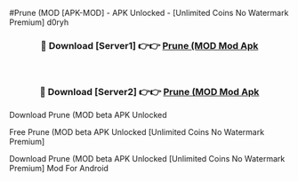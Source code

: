 #Prune (MOD [APK-MOD] - APK Unlocked - [Unlimited Coins No Watermark Premium] d0ryh



<div align="center">

<h3>🔴 Download [Server1] 👉👉 <a href="https://momento.my/?title=Prune_(MOD">Prune (MOD Mod Apk</a></h3><br>

<h3>🔴 Download [Server2] 👉👉 <a href="https://momento.my/?title=Prune_(MOD">Prune (MOD Mod Apk</a></h3>
</div>



Download Prune (MOD beta APK Unlocked

Free Prune (MOD beta APK Unlocked [Unlimited Coins No Watermark Premium]

Download Prune (MOD beta APK Unlocked [Unlimited Coins No Watermark Premium] Mod For Android
